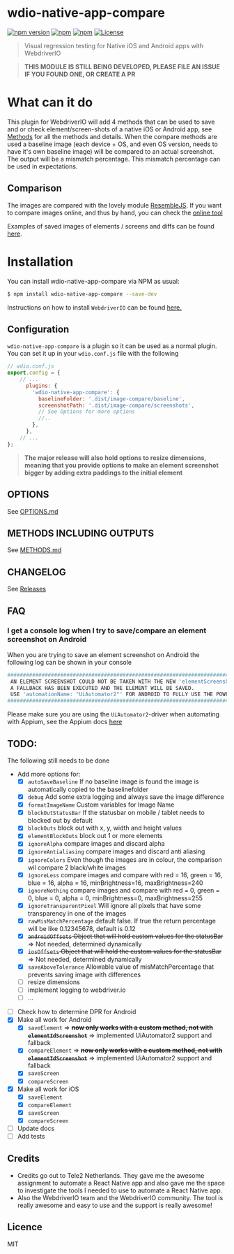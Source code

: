 # wdio-native-app-compare

[![npm version](https://badge.fury.io/js/wdio-native-app-compare.svg)](https://badge.fury.io/js/wdio-native-app-compare)
[![npm](https://img.shields.io/npm/dw/localeval.svg)](https://www.npmjs.com/package/wdio-native-app-compare)
[![npm](https://img.shields.io/npm/dm/localeval.svg)](https://www.npmjs.com/package/wdio-native-app-compare)
[![License](https://img.shields.io/npm/l/express.svg)](https://github.com/wswebcreation/wdio-native-app-compare/blob/master/LICENSE)

> Visual regression testing for Native iOS and Android apps with WebdriverIO

> **THIS MODULE IS STILL BEING DEVELOPED, PLEASE FILE AN ISSUE IF YOU FOUND ONE, OR CREATE A PR**

# What can it do
This plugin for WebdriverIO will add 4 methods that can be used to save and or check element/screen-shots of a native iOS or Android app, see [Methods](./README.md#methods) for all the methods and details.
When the compare methods are used a baseline image (each device + OS, and even OS version, needs to have it's own baseline image) will be compared to an actual screenshot. The output will be a mismatch percentage. This mismatch percentage can be used in expectations.

## Comparison
The images are compared with the lovely module [ResembleJS](https://github.com/Huddle/Resemble.js).
If you want to compare images online, and thus by hand, you can check the [online tool](https://huddleeng.github.io/Resemble.js/)

Examples of saved images of elements / screens and diffs can be found [here](./docs/IMAGE-OUTPUT.md).

# Installation
You can install wdio-native-app-compare via NPM as usual:

```sh
$ npm install wdio-native-app-compare --save-dev
```

Instructions on how to install `WebdriverIO` can be found [here.](http://webdriver.io/guide/getstarted/install.html)

## Configuration
`wdio-native-app-compare` is a plugin so it can be used as a normal plugin. You can set it up in your `wdio.conf.js` file with the following

```js
// wdio.conf.js
export.config = {
    // ...
      plugins: {
        'wdio-native-app-compare': {
          baselineFolder: '.dist/image-compare/baseline',
          screenshotPath: '.dist/image-compare/screenshots',
          // See Options for more options
          //..
        },
      },
    // ...
};
```

> **The major release will also hold options to resize dimensions, meaning that you provide options to make an element screenshot bigger by adding extra paddings to the initial element**

## OPTIONS
See [OPTIONS.md](./docs/OPTIONS.md)

## METHODS INCLUDING OUTPUTS
See [METHODS.md](./docs/METHODS.md)

## CHANGELOG
See [Releases](https://github.com/wswebcreation/wdio-native-app-compare/releases)


## FAQ
### I get a console log when I try to save/compare an element screenshot on Android
When you are trying to save an element screenshot on Android the following log can be shown in your console

```bash
#####################################################################################
 AN ELEMENT SCREENSHOT COULD NOT BE TAKEN WITH THE NEW 'elementScreenshot()' METHOD,
 A FALLBACK HAS BEEN EXECUTED AND THE ELEMENT WILL BE SAVED.
 USE 'automationName: "UiAutomator2"' FOR ANDROID TO FULLY USE THE POWER OF APPIUM
#####################################################################################
```
Please make sure you are using the `UiAutomator2`-driver when automating with Appium, see the Appium docs [here](http://appium.io/docs/en/drivers/android-uiautomator2/)

## TODO:
The following still needs to be done
- Add more options for:
    - [x] `autoSaveBaseline` If no baseline image is found the image is automatically copied to the baselinefolder
    - [x] `debug` Add some extra logging and always save the image difference
    - [x] `formatImageName` Custom variables for Image Name
    - [x] `blockOutStatusBar`  If the statusbar on mobile / tablet needs to blocked out by default
    - [x] `blockOuts` block out with x, y, width and height values
    - [x] `elementBlockOuts` block out 1 or more elements
    - [x] `ignoreAlpha` compare images and discard alpha
    - [x] `ignoreAntialiasing` compare images and discard anti aliasing
    - [x] `ignoreColors` Even though the images are in colour, the comparison wil compare 2 black/white images
    - [x] `ignoreLess` compare images and compare with red = 16, green = 16, blue = 16, alpha = 16, minBrightness=16, maxBrightness=240
    - [x] `ignoreNothing` compare images and compare with red = 0, green = 0, blue = 0, alpha = 0, minBrightness=0, maxBrightness=255
    - [x] `ignoreTransparentPixel` Will ignore all pixels that have some transparency in one of the images
    - [x] `rawMisMatchPercentage` default false. If true the return percentage will be like 0.12345678, default is 0.12
    - [x] ~~`androidOffsets` Object that will hold custom values for the statusBar~~ => Not needed, determined dynamically
    - [x] ~~`iosOffsets` Object that will hold the custom values for the statusBar~~ => Not needed, determined dynamically
    - [x] `saveAboveTolerance` Allowable value of misMatchPercentage that prevents saving image with differences
    - [ ] resize dimensions
    - [ ] implement logging to webdriver.io
    - [ ] ...
- [ ] Check how to determine DPR for Android
- [x] Make all work for Android
    - [x] `saveElement` => ~~**now only works with a custom method, not with `elementIdScreenshot`**~~ => implemented UiAutomator2 support and fallback
    - [x] `compareElement` => ~~**now only works with a custom method, not with `elementIdScreenshot`**~~ => implemented UiAutomator2 support and fallback
    - [x] `saveScreen`
    - [x] `compareScreen`
- [x] Make all work for iOS
    - [x] `saveElement`
    - [x] `compareElement`
    - [x] `saveScreen`
    - [x] `compareScreen`
- [ ] Update docs
- [ ] Add tests

## Credits
- Credits go out to Tele2 Netherlands. They gave me the awesome assignment to automate a React Native app and also gave me the space to investigate the tools I needed to use to automate a React Native app.
- Also the WebdriverIO team and the WebdriverIO community. The tool is really awesome and easy to use and the support is really awesome!

## Licence
MIT
